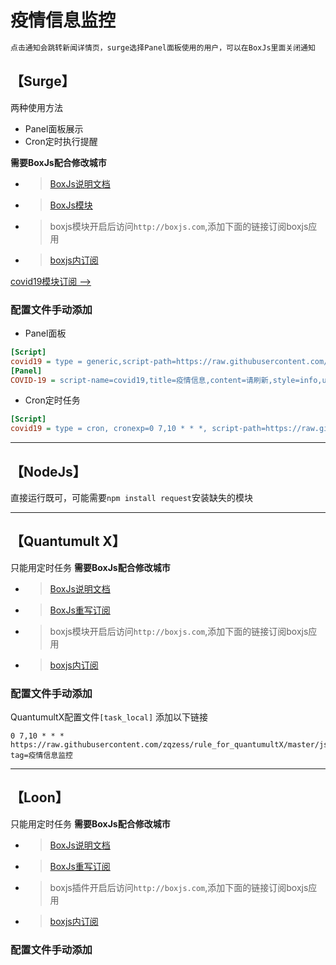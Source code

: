 # 疫情信息监控
```ruby
点击通知会跳转新闻详情页，surge选择Panel面板使用的用户，可以在BoxJs里面关闭通知
```
【Surge】
-----------------
两种使用方法
- Panel面板展示
- Cron定时执行提醒

**需要BoxJs配合修改城市**

- > [BoxJs说明文档](https://github.com/chavyleung/boxjs-doc)
- > [BoxJs模块](https://raw.githubusercontent.com/chavyleung/scripts/master/box/rewrite/boxjs.rewrite.surge.sgmodule)
- > boxjs模块开启后访问`http://boxjs.com`,添加下面的链接订阅boxjs应用
- > [boxjs内订阅](https://raw.githubusercontent.com/zqzess/rule_for_quantumultX/master/js/Mine/boxjs.json)

[covid19模块订阅 -->](https://raw.githubusercontent.com/zqzess/rule_for_quantumultX/master/Surge/Module/COVID19.sgmodule)

### 配置文件手动添加
- Panel面板
```ini
[Script]
covid19 = type = generic,script-path=https://raw.githubusercontent.com/zqzess/rule_for_quantumultX/master/js/Mine/covid19/covid19.js,timeout=10
[Panel]
COVID-19 = script-name=covid19,title=疫情信息,content=请刷新,style=info,update-interval=7200
```
- Cron定时任务
```ini
[Script]
covid19 = type = cron, cronexp=0 7,10 * * *, script-path=https://raw.githubusercontent.com/zqzess/rule_for_quantumultX/master/js/Mine/covid19/covid19.js,timeout=10
```
-----------------
【NodeJs】
---------
直接运行既可，可能需要`npm install request`安装缺失的模块

---------
【Quantumult X】
---------
只能用定时任务
**需要BoxJs配合修改城市**
 
- > [BoxJs说明文档](https://github.com/chavyleung/boxjs-doc)
- > [BoxJs重写订阅](https://raw.githubusercontent.com/chavyleung/scripts/master/box/rewrite/boxjs.rewrite.quanx.conf)
- > boxjs模块开启后访问`http://boxjs.com`,添加下面的链接订阅boxjs应用
- > [boxjs内订阅](https://raw.githubusercontent.com/zqzess/rule_for_quantumultX/master/js/Mine/boxjs.json)

### 配置文件手动添加
QuantumultX配置文件`[task_local]`   添加以下链接
```editorconfig
0 7,10 * * * https://raw.githubusercontent.com/zqzess/rule_for_quantumultX/master/js/Mine/covid19/covid19.js, tag=疫情信息监控
```
---------
【Loon】
---------
只能用定时任务
**需要BoxJs配合修改城市**
- > [BoxJs说明文档](https://github.com/chavyleung/boxjs-doc)
- > [BoxJs重写订阅](https://raw.githubusercontent.com/chavyleung/scripts/master/box/rewrite/boxjs.rewrite.loon.plugin)
- > boxjs插件开启后访问`http://boxjs.com`,添加下面的链接订阅boxjs应用
- > [boxjs内订阅](https://raw.githubusercontent.com/zqzess/rule_for_quantumultX/master/js/Mine/boxjs.json)

### 配置文件手动添加